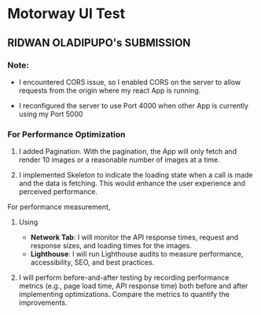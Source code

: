 # Motorway UI Test

## RIDWAN OLADIPUPO's SUBMISSION

### Note:

- I encountered CORS issue, so I enabled CORS on the server to allow requests from the origin where my react App is running.

- I reconfigured the server to use Port 4000 when other App is currently using my Port 5000

### For Performance Optimization

1. I added Pagination. With the pagination, the App will only fetch and render 10 images or a reasonable number of images at a time.

2. I implemented Skeleton to indicate the loading state when a call is made and the data is fetching. This would enhance the user experience and perceived performance.

For performance measurement,

1. Using

   - **Network Tab**: I will monitor the API response times, request and response sizes, and loading times for the images.
   - **Lighthouse**: I will run Lighthouse audits to measure performance, accessibility, SEO, and best practices.

2. I will perform before-and-after testing by recording performance metrics (e.g., page load time, API response time) both before and after implementing optimizations. Compare the metrics to quantify the improvements.
